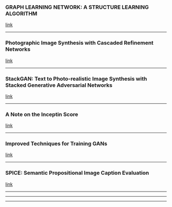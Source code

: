 ### GRAPH LEARNING NETWORK: A STRUCTURE LEARNING ALGORITHM
[link](https://openreview.net/pdf?id=HylRk2A5FQ)


<!--- *********************************************************************************************************************************************** --->
--- 

### Photographic Image Synthesis with Cascaded Refinement Networks
[link](https://arxiv.org/pdf/1707.09405.pdf)




<!--- *********************************************************************************************************************************************** --->
--- 

### StackGAN: Text to Photo-realistic Image Synthesis with Stacked Generative Adversarial Networks
[link](https://arxiv.org/pdf/1612.03242v2.pdf)





<!--- *********************************************************************************************************************************************** --->
--- 

### A Note on the Inceptin Score 
[link](https://arxiv.org/pdf/1801.01973.pdf)





<!--- *********************************************************************************************************************************************** --->
--- 

### Improved Techniques for Training GANs
[link](https://arxiv.org/pdf/1606.03498.pdf)



<!--- *********************************************************************************************************************************************** --->
--- 

### SPICE: Semantic Propositional Image Caption Evaluation
[link](https://arxiv.org/pdf/1607.08822.pdf)




<!--- *********************************************************************************************************************************************** --->
--- 





<!--- *********************************************************************************************************************************************** --->
--- 





<!--- *********************************************************************************************************************************************** --->
--- 
